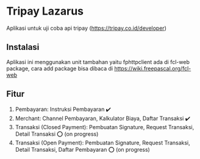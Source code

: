 # Tripay Lazarus
Aplikasi untuk uji coba api tripay (https://tripay.co.id/developer)  

## Instalasi
Aplikasi ini menggunakan unit tambahan yaitu fphttpclient ada di fcl-web package, cara add package bisa dibaca di https://wiki.freepascal.org/fcl-web

## Fitur
1. Pembayaran: Instruksi Pembayaran  ✔️  
2. Merchant: Channel Pembayaran, Kalkulator Biaya, Daftar Transaksi ✔️  
3. Transaksi (Closed Payment): Pembuatan Signature, Request Transaksi, Detail Transaksi ⭕ (on progress)  
4. Transaksi (Open Payment): Pembuatan Signature, Request Transaksi, Detail Transaksi, Daftar Pembayaran ⭕ (on progress)  
